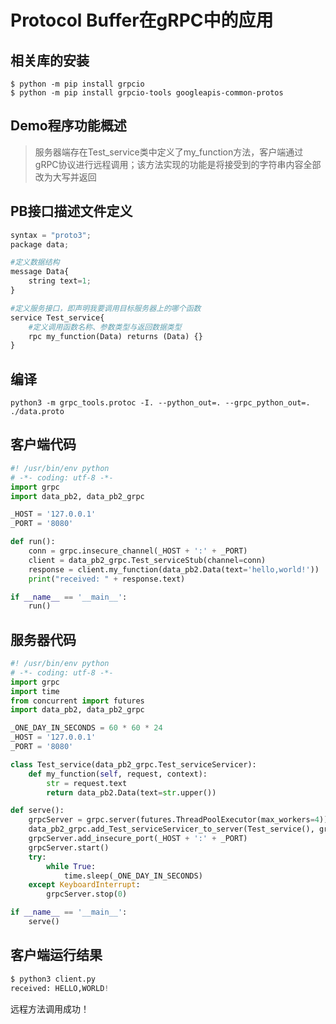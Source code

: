 # Protocol Buffer在gRPC中的应用

## 相关库的安装

```text
$ python -m pip install grpcio
$ python -m pip install grpcio-tools googleapis-common-protos
```

## Demo程序功能概述

> 服务器端存在Test\_service类中定义了my\_function方法，客户端通过gRPC协议进行远程调用；该方法实现的功能是将接受到的字符串内容全部改为大写并返回

## PB接口描述文件定义

```python
syntax = "proto3";
package data;

#定义数据结构
message Data{
    string text=1;
}

#定义服务接口，即声明我要调用目标服务器上的哪个函数
service Test_service{
    #定义调用函数名称、参数类型与返回数据类型
    rpc my_function(Data) returns (Data) {}
}
```

## 编译

```text
python3 -m grpc_tools.protoc -I. --python_out=. --grpc_python_out=. ./data.proto
```

## 客户端代码

```python
#! /usr/bin/env python
# -*- coding: utf-8 -*-
import grpc
import data_pb2, data_pb2_grpc

_HOST = '127.0.0.1'
_PORT = '8080'

def run():
    conn = grpc.insecure_channel(_HOST + ':' + _PORT)
    client = data_pb2_grpc.Test_serviceStub(channel=conn)
    response = client.my_function(data_pb2.Data(text='hello,world!'))
    print("received: " + response.text)

if __name__ == '__main__':
    run()
```

## 服务器代码

```python
#! /usr/bin/env python
# -*- coding: utf-8 -*-
import grpc
import time
from concurrent import futures
import data_pb2, data_pb2_grpc

_ONE_DAY_IN_SECONDS = 60 * 60 * 24
_HOST = '127.0.0.1'
_PORT = '8080'

class Test_service(data_pb2_grpc.Test_serviceServicer):
    def my_function(self, request, context):
        str = request.text
        return data_pb2.Data(text=str.upper())

def serve():
    grpcServer = grpc.server(futures.ThreadPoolExecutor(max_workers=4))
    data_pb2_grpc.add_Test_serviceServicer_to_server(Test_service(), grpcServer)
    grpcServer.add_insecure_port(_HOST + ':' + _PORT)
    grpcServer.start()
    try:
        while True:
            time.sleep(_ONE_DAY_IN_SECONDS)
    except KeyboardInterrupt:
        grpcServer.stop(0)

if __name__ == '__main__':
    serve()
```

## 客户端运行结果

```python
$ python3 client.py 
received: HELLO,WORLD!
```

远程方法调用成功！

